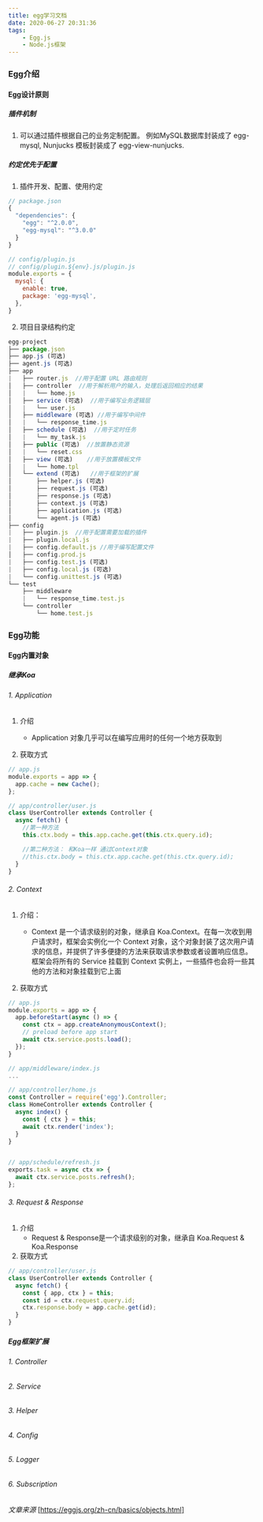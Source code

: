 ```yaml
---
title: egg学习文档
date: 2020-06-27 20:31:36
tags:
    - Egg.js
    - Node.js框架
---
```

### Egg介绍

#### Egg设计原则
##### 插件机制
1. 可以通过插件根据自己的业务定制配置。 例如MySQL数据库封装成了 egg-mysql, Nunjucks 模板封装成了 egg-view-nunjucks.

##### 约定优先于配置
1. 插件开发、配置、使用约定
```js
// package.json
{
  "dependencies": {
    "egg": "^2.0.0",
    "egg-mysql": "^3.0.0"
  }
}

// config/plugin.js
// config/plugin.${env}.js/plugin.js
module.exports = {
  mysql: {
    enable: true,
    package: 'egg-mysql',
  },
}
```
2. 项目目录结构约定
```js
egg-project
├── package.json
├── app.js (可选)
├── agent.js (可选)
├── app
|   ├── router.js  //用于配置 URL 路由规则
│   ├── controller  //用于解析用户的输入，处理后返回相应的结果
│   |   └── home.js
│   ├── service (可选)  //用于编写业务逻辑层
│   |   └── user.js
│   ├── middleware (可选) //用于编写中间件
│   |   └── response_time.js
│   ├── schedule (可选)  //用于定时任务
│   |   └── my_task.js
│   ├── public (可选)  //放置静态资源
│   |   └── reset.css
│   ├── view (可选)    //用于放置模板文件
│   |   └── home.tpl
│   └── extend (可选)   //用于框架的扩展
│       ├── helper.js (可选)
│       ├── request.js (可选)
│       ├── response.js (可选)
│       ├── context.js (可选)
│       ├── application.js (可选)
│       └── agent.js (可选)
├── config
|   ├── plugin.js  //用于配置需要加载的插件
|   ├── plugin.local.js
|   ├── config.default.js //用于编写配置文件
│   ├── config.prod.js
|   ├── config.test.js (可选)
|   ├── config.local.js (可选)
|   └── config.unittest.js (可选)
└── test
    ├── middleware
    |   └── response_time.test.js
    └── controller
        └── home.test.js
```

### Egg功能
#### Egg内置对象
##### 继承Koa
###### 1. Application
1. 介绍
   * Application 对象几乎可以在编写应用时的任何一个地方获取到

2. 获取方式
```js
// app.js
module.exports = app => {
  app.cache = new Cache();
};

// app/controller/user.js
class UserController extends Controller {
  async fetch() {
    //第一种方法  
    this.ctx.body = this.app.cache.get(this.ctx.query.id);

    //第二种方法： 和Koa一样 通过Context对象
    //this.ctx.body = this.ctx.app.cache.get(this.ctx.query.id);
  }
}
```

###### 2. Context
1. 介绍：
   * Context 是一个请求级别的对象，继承自 Koa.Context。在每一次收到用户请求时，框架会实例化一个 Context 对象，这个对象封装了这次用户请求的信息，并提供了许多便捷的方法来获取请求参数或者设置响应信息。框架会将所有的 Service 挂载到 Context 实例上，一些插件也会将一些其他的方法和对象挂载到它上面

2. 获取方式
```js
// app.js
module.exports = app => {
  app.beforeStart(async () => {
    const ctx = app.createAnonymousContext();
    // preload before app start
    await ctx.service.posts.load();
  });
}

// app/middleware/index.js
...

// app/controller/home.js
const Controller = require('egg').Controller;
class HomeController extends Controller {
  async index() {
    const { ctx } = this;
    await ctx.render('index');
  }
}


// app/schedule/refresh.js
exports.task = async ctx => {
  await ctx.service.posts.refresh();
};
```

###### 3. Request & Response
1. 介绍
   * Request & Response是一个请求级别的对象，继承自 Koa.Request & Koa.Response
2. 获取方式
```js
// app/controller/user.js
class UserController extends Controller {
  async fetch() {
    const { app, ctx } = this;
    const id = ctx.request.query.id;
    ctx.response.body = app.cache.get(id);
  }
}
```

##### Egg框架扩展
######  1. Controller
######  2. Service
######  3. Helper
######  4. Config
######  5. Logger
######  6. Subscription


*文章来源* [https://eggjs.org/zh-cn/basics/objects.html]